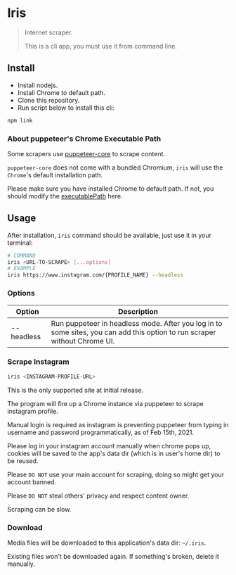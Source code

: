 # Iris

> Internet scraper.
> 
> This is a cli app, you must use it from command line.

## Install

- Install nodejs.
- Install Chrome to default path.
- Clone this repository.
- Run script below to install this cli:

```bash
npm link
```

### About puppeteer's Chrome Executable Path

Some scrapers use [puppeteer-core](https://www.npmjs.com/package/puppeteer-core) to scrape content. 

`puppeteer-core` does not come with a bundled Chromium, `iris` will use the `Chrome`'s default installation path.

Please make sure you have installed Chrome to default path. If not, you should modify the [executablePath](https://github.com/ShinChven/iris/blob/master/src/utils/puppeteer.ts) here.



## Usage

After installation, `iris` command should be available, just use it in your terminal:

```bash
# COMMAND
iris <URL-TO-SCRAPE> [...options]
# EXAMPLE
iris https://www.instagram.com/{PROFILE_NAME} --headless
```

### Options
|Option|Description|
|---|---|
|--headless|Run puppeteer in headless mode. After you log in to some sites, you can add this option to run scraper without Chrome UI.|

### Scrape Instagram

```bash
iris <INSTAGRAM-PROFILE-URL>
```

This is the only supported site at initial release.

The program will fire up a Chrome instance via puppeteer to scrape instagram profile.

Manual login is required as instagram is preventing puppeteer from typing in username and password programmatically, as of Feb 15th, 2021. 

Please log in your instagram account manually when chrome pops up, cookies will be saved to the app's data dir (which is in user's home dir) to be reused.

Please `DO NOT` use your main account for scraping, doing so might get your account banned.

Please `DO NOT` steal others' privacy and respect content owner.

Scraping can be slow.

### Download

Media files will be downloaded to this application's data dir: `~/.iris`.

Existing files won't be downloaded again. If something's broken, delete it manually.


